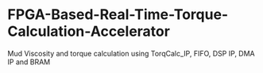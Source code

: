 # FPGA-Based-Real-Time-Torque-Calculation-Accelerator
Mud Viscosity and torque calculation using TorqCalc_IP, FIFO, DSP IP, DMA IP and BRAM
